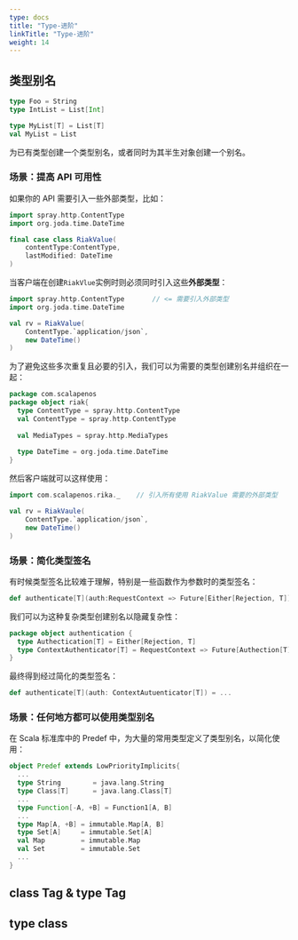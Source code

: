 ```yaml
---
type: docs
title: "Type-进阶"
linkTitle: "Type-进阶"
weight: 14
---
```


## 类型别名

```scala
type Foo = String
type IntList = List[Int]

type MyList[T] = List[T]
val MyList = List
```

为已有类型创建一个类型别名，或者同时为其半生对象创建一个别名。

### 场景：提高 API 可用性

如果你的 API 需要引入一些外部类型，比如：

```scala
import spray.http.ContentType
import org.joda.time.DateTime

final case class RiakValue(
	contentType:ContentType,
	lastModified: DateTime
)
```

当客户端在创建`RiakVlue`实例时则必须同时引入这些**外部类型**：

```scala
import spray.http.ContentType		// <= 需要引入外部类型
import org.joda.time.DateTime

val rv = RiakValue(
	ContentType.`application/json`,
	new DateTime()
)
```

为了避免这些多次重复且必要的引入，我们可以为需要的类型创建别名并组织在一起：

```scala
package com.scalapenos
package object riak{
  type ContentType = spray.http.ContentType
  val ContentType = spray.http.ContentType
  
  val MediaTypes = spray.http.MediaTypes
  
  type DateTime = org.joda.time.DateTime
}
```

然后客户端就可以这样使用：

```scala
import com.scalapenos.rika._	// 引入所有使用 RiakValue 需要的外部类型

val rv = RiakVaule(
	ContentType.`application/json`,
	new DateTime()
)
```

### 场景：简化类型签名

有时候类型签名比较难于理解，特别是一些函数作为参数时的类型签名：

```scala
def authenticate[T](auth:RequestContext => Future[Either[Rejection, T]]) = ...
```

我们可以为这种复杂类型创建别名以隐藏复杂性：

```scala
package object authentication {
  type Authectication[T] = Either[Rejection, T]
  type ContextAuthenticator[T] = RequestContext => Future[Authection[T]]
}
```

最终得到经过简化的类型签名：

```scala
def authenticate[T](auth: ContextAutuenticator[T]) = ...
```

### 场景：任何地方都可以使用类型别名

在 Scala 标准库中的 Predef 中，为大量的常用类型定义了类型别名，以简化使用：

```scala
object Predef extends LowPriorityImplicits{
  ...
  type String        = java.lang.String
  type Class[T]      = java.lang.Class[T]
  ...
  type Function[-A, +B] = Function1[A, B]
  ...
  type Map[A, +B] = immutable.Map[A, B]
  type Set[A]     = immutable.Set[A]
  val Map         = immutable.Map
  val Set         = immutable.Set
  ...
}
```

## class Tag & type Tag

## type class



